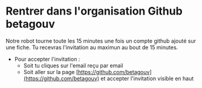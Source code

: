 # Rentrer dans l'organisation Github betagouv

Notre robot tourne toute les 15 minutes une fois un compte github ajouté sur une fiche. Tu recevras l'invitation au maximun au bout de 15 minutes.

* Pour accepter l'invitation :
  * Soit tu cliques sur l'email reçu par email
  * Soit aller sur la page [https://github.com/betagouv](https://github.com/betagouv) et accepter l'invitation visible en haut
